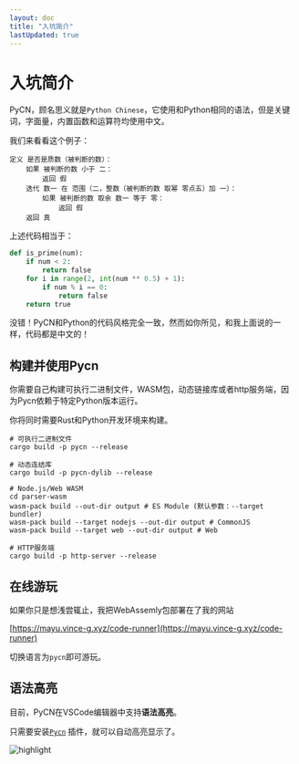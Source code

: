 ```yaml
---
layout: doc
title: "入坑简介"
lastUpdated: true
---
```


# 入坑简介

PyCN，顾名思义就是`Python Chinese`，它使用和Python相同的语法，但是关键词，字面量，内置函数和运算符均使用中文。

我们来看看这个例子：

```pycn
定义 是否是质数（被判断的数）：
    如果 被判断的数 小于 二：
        返回 假
    迭代 数一 在 范围（二，整数（被判断的数 取幂 零点五）加 一）：
        如果 被判断的数 取余 数一 等于 零：
            返回 假
    返回 真
```

上述代码相当于：

```python
def is_prime(num):
    if num < 2:
        return false
    for i in range(2, int(num ** 0.5) + 1):
        if num % i == 0:
            return false
    return true
```

没错！PyCN和Python的代码风格完全一致，然而如你所见，和我上面说的一样，代码都是中文的！

## 构建并使用Pycn

你需要自己构建可执行二进制文件，WASM包，动态链接库或者http服务端，因为Pycn依赖于特定Python版本运行。

你将同时需要Rust和Python开发环境来构建。


```shell
# 可执行二进制文件
cargo build -p pycn --release

# 动态连结库
cargo build -p pycn-dylib --release

# Node.js/Web WASM
cd parser-wasm
wasm-pack build --out-dir output # ES Module (默认参数：--target bundler)
wasm-pack build --target nodejs --out-dir output # CommonJS
wasm-pack build --target web --out-dir output # Web

# HTTP服务端
cargo build -p http-server --release
```

## 在线游玩

如果你只是想浅尝辄止，我把WebAssemly包部署在了我的网站

[https://mayu.vince-g.xyz/code-runner](https://mayu.vince-g.xyz/code-runner)

切换语言为`pycn`即可游玩。

## 语法高亮

目前，PyCN在VSCode编辑器中支持**语法高亮**。

只需要安装[`Pycn`](https://marketplace.visualstudio.com/items?itemName=vincent-the-gamer.vscode-pycn) 插件，就可以自动高亮显示了。

![highlight](/imgs/highlight.png)
